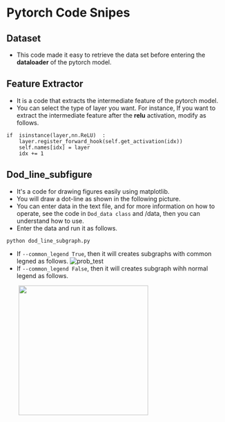 # Pytorch Code Snipes

## Dataset


 - This code made it easy to retrieve the data set before entering the **dataloader** of the pytorch model.

## Feature Extractor


 - It is a code that extracts the intermediate feature of the pytorch model. 
 - You can select the type of layer you want. For instance, If you want to extract the intermediate feature after the **relu** activation, modify as follows.
 
 ```
 if  isinstance(layer,nn.ReLU)  :
     layer.register_forward_hook(self.get_activation(idx))
     self.names[idx] = layer
     idx += 1
 ```

## Dod_line_subfigure

- It's a code for drawing figures easily using matplotlib.
- You will draw a dot-line as shown in the following picture.
- You can enter data in the text file, and for more information on how to operate, see the code in `Dod_data class` and /data, then you can understand how to use.
- Enter the data and run it as follows.
```
python dod_line_subgraph.py
```
- If `--common_legend True`, then it will creates subgraphs with common legned as follows. 
![prob_test](https://user-images.githubusercontent.com/21999383/154065375-8ad9af56-bdec-428c-b633-f78228bf8844.png)
- If `--common_legend False`, then it will creates subgraph wihh normal legend as follows.

&nbsp;&nbsp;&nbsp;&nbsp;&nbsp;&nbsp; <img src="https://user-images.githubusercontent.com/21999383/154065384-91022f29-be45-47bc-b067-e8d1056ee2d7.png" width="300" height="300"/>
